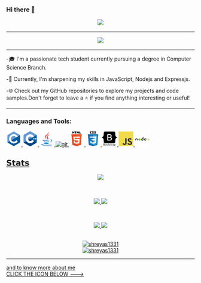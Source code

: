 ### Hi there 👋

<p align="center">
<img src="https://readme-typing-svg.herokuapp.com?color=E4F7EFFF&size=36&lines=Shreyas+Mahajan+Here!!"></a>
</p>
<hr>
<div align="center">
<img src="https://readme-typing-svg.herokuapp.com?font=Roboto&color=%2318FF16&size=26&lines=Welcome+to+my+GitHub+profile%2C;+I+am+Shreyas+Mahajan+a++passionate;++and+curious++coder!"></a>
</div>
<hr>

-🎓 I'm a passionate tech student currently pursuing a degree in Computer Science Branch.

-🌱 Currently, I'm sharpening my skills in JavaScript, Nodejs and Expressjs.

-🌐 Check out my GitHub repositories to explore my projects and code samples.Don't forget to leave a ⭐️ if you find anything interesting or useful!

<hr>
<h3 align="left">Languages and Tools:</h3>
<p align="left">  <a href="https://www.cprogramming.com/" target="_blank" rel="noreferrer"> <img src="https://raw.githubusercontent.com/devicons/devicon/master/icons/c/c-original.svg" alt="c" width="40" height="40"/> </a>  </a><a href="https://www.w3schools.com/cpp/" target="_blank" rel="noreferrer"> 
        <img src="https://raw.githubusercontent.com/devicons/devicon/master/icons/cplusplus/cplusplus-original.svg" alt="cplusplus" width="40" height="40"/>  </a><a href="https://www.w3schools.com/java/" target="_blank" rel="noreferrer"> 
        <img src="https://raw.githubusercontent.com/devicons/devicon/master/icons/java/java-original.svg" alt="java" width="40" height="40"/> 
    </a> 
    </a>  <a href="https://git-scm.com/" target="_blank" rel="noreferrer"> <img src="https://www.vectorlogo.zone/logos/git-scm/git-scm-icon.svg" alt="git" width="40" height="40"/> </a> <a href="https://www.w3.org/html/" target="_blank" rel="noreferrer"> <img src="https://raw.githubusercontent.com/devicons/devicon/master/icons/html5/html5-original-wordmark.svg" alt="html5" width="40" height="40"/> </a> <a href="https://www.w3schools.com/css/" target="_blank" rel="noreferrer"> <img src="https://raw.githubusercontent.com/devicons/devicon/master/icons/css3/css3-original-wordmark.svg" alt="css3" width="40" height="40"/> </a><a href="https://getbootstrap.com" target="_blank" rel="noreferrer"> <img src="https://raw.githubusercontent.com/devicons/devicon/master/icons/bootstrap/bootstrap-plain-wordmark.svg" alt="bootstrap" width="40" height="40"/> </a><a href="https://developer.mozilla.org/en-US/docs/Web/JavaScript" target="_blank" rel="noreferrer"> <img src="https://raw.githubusercontent.com/devicons/devicon/master/icons/javascript/javascript-original.svg" alt="javascript" width="40" height="40"/> </a> <a href="https://nodejs.org" target="_blank" rel="noreferrer"> <img src="https://raw.githubusercontent.com/devicons/devicon/master/icons/nodejs/nodejs-original-wordmark.svg" alt="nodejs" width="40" height="40"/>
    
</p>

## 𝗦𝘁𝗮𝘁𝘀
<!-- ![Shreyas's GitHub Stats](https://github-readme-stats.vercel.app/api?username=Shreyas1331&show_icons=true&theme=radical) -->
<div align="center">
    
![](https://github-profile-summary-cards.vercel.app/api/cards/profile-details?username=shreyas1331&theme=tokyonight)

<br/>

![](https://github-profile-summary-cards.vercel.app/api/cards/repos-per-language?username=shreyas1331&theme=tokyonight)
![](https://github-profile-summary-cards.vercel.app/api/cards/most-commit-language?username=shreyas1331&theme=tokyonight)

<br/>

![](https://github-profile-summary-cards.vercel.app/api/cards/stats?username=shreyas1331&theme=tokyonight)
![](https://github-profile-summary-cards.vercel.app/api/cards/productive-time?username=shreyas1331&theme=tokyonight)

<br/>

<img src="https://github-readme-streak-stats.herokuapp.com/?user=shreyas1331&show_icons=true&count_private=true&theme=tokyonight&hide_border=true" alt="shreyas1331" />

<br/>
<img src="https://github-profile-trophy.vercel.app/?username=shreyas1331&theme=tokyonight&no-frame=true&column=8"  alt="shreyas1331"/>
<br/>
</div>

<hr>
<div align="right">
    <p align="left">and to know more about me <br>
    CLICK THE ICON BELOW ---></p>
    <a href="https://www.instagram.com/shreyas__mahajan__/">
        <img align="left" height="40" src="https://i.pinimg.com/originals/b1/8a/b5/b18ab5c717e6da2faa7f30a2ccf20c72.png" alt="">
    </a>
    <a href="https://www.linkedin.com/in/shreyas-mahajan-31675023a/">
        <img align="left" height="40" src="https://cdn4.iconfinder.com/data/icons/iconsimple-logotypes/512/linkedin-1024.png" alt="">
    </a>
</div>

